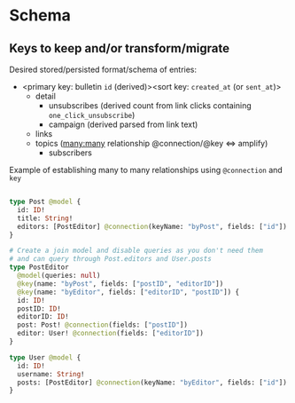 

# Schema

## Keys to keep and/or transform/migrate 

Desired stored/persisted format/schema of entries:

- <primary key: bulletin `id` (derived)><sort key: `created_at` (or `sent_at`)>
  - detail
    - unsubscribes (derived count from link clicks containing `one_click_unsubscribe`)
    - campaign (derived parsed from link text)
  - links
  - topics ([many:many] relationship @connection/@key <=> amplify)
    - subscribers

[many:many]: https://docs.amplify.aws/cli/graphql-transformer/directives#many-to-many-connections

Example of establishing many to many relationships using `@connection` and `key`

```graphql

type Post @model {
  id: ID!
  title: String!
  editors: [PostEditor] @connection(keyName: "byPost", fields: ["id"])
}

# Create a join model and disable queries as you don't need them
# and can query through Post.editors and User.posts
type PostEditor
  @model(queries: null)
  @key(name: "byPost", fields: ["postID", "editorID"])
  @key(name: "byEditor", fields: ["editorID", "postID"]) {
  id: ID!
  postID: ID!
  editorID: ID!
  post: Post! @connection(fields: ["postID"])
  editor: User! @connection(fields: ["editorID"])
}

type User @model {
  id: ID!
  username: String!
  posts: [PostEditor] @connection(keyName: "byEditor", fields: ["id"])
}

```